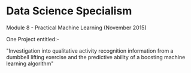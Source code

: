 # Data Science Specialism

Module 8 - Practical Machine Learning (November 2015)

One Project entitled:-

"Investigation into qualitative activity recognition information from a dumbbell lifting exercise and the predictive ability of a boosting machine learning algorithm"




